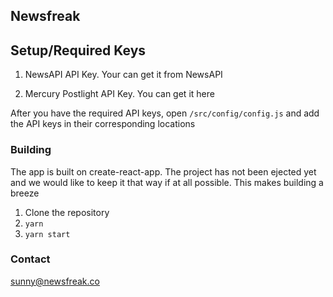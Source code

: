 ## Newsfreak

## Setup/Required Keys

1. NewsAPI API Key. Your can get it from NewsAPI

2. Mercury Postlight API Key. You can get it here

After you have the required API keys, open `/src/config/config.js` and add the API keys in their corresponding locations

### Building

The app is built on create-react-app. The project has not been ejected yet and we would like to keep it that way if at all possible. This makes building a breeze

1. Clone the repository
2. `yarn`
3. `yarn start`

### Contact

sunny@newsfreak.co
